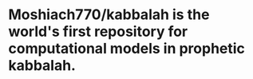 # Moshiach770/kabbalah is the world's first repository for computational models in prophetic kabbalah.
